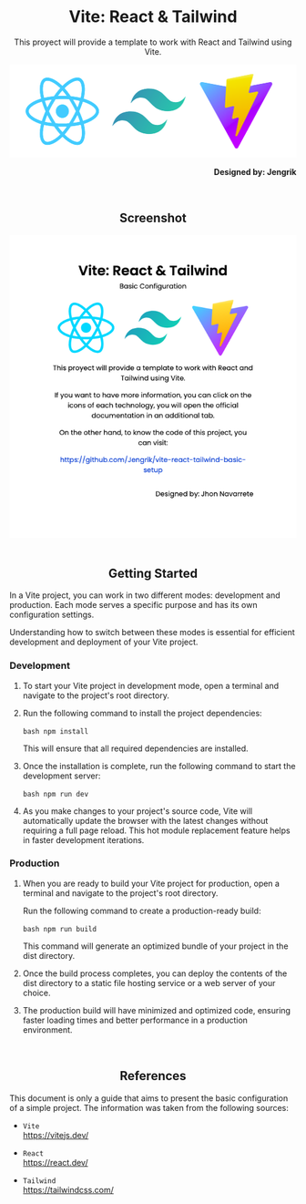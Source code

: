 <div align="center">
    <h1>Vite: React & Tailwind</h1>
    <p> This proyect will provide a template to work with React and Tailwind using Vite. </p>
    <a href="https://github.com/Jengrik/Jengrik-VueJS-and-Webpack-Basic-Setup">
        <img width="520" height="163" src="documentation/Technologies.png">
    </a>
    <p align="right"><strong>Designed by: Jengrik</strong></p>
</div>

<br>
<h2 align="center">Screenshot</h2>
<div align="center">
    <img width="auto" height="auto" src="documentation/Screenshot.png">
    </div>
<br>
<h2 align="center">Getting Started</h2>

In a Vite project, you can work in two different modes: development and production. Each mode serves a specific purpose and has its own configuration settings. 

Understanding how to switch between these modes is essential for efficient development and deployment of your Vite project.

<h3>Development</h3>

1. To start your Vite project in development mode, open a terminal and navigate to the project's root directory.
2. Run the following command to install the project dependencies:

   ```bash npm install ```

   This will ensure that all required dependencies are installed.
3. Once the installation is complete, run the following command to start the development server:

    ```bash npm run dev ```

4. As you make changes to your project's source code, Vite will automatically update the browser with the latest changes without requiring a full page reload. This hot module replacement feature helps in faster development iterations.

<h3>Production</h3>

1. When you are ready to build your Vite project for production, open a terminal and navigate to the project's root directory.

    Run the following command to create a production-ready build:

    ```bash npm run build ```

    This command will generate an optimized bundle of your project in the dist directory.

2. Once the build process completes, you can deploy the contents of the dist directory to a static file hosting service or a web server of your choice.

3. The production build will have minimized and optimized code, ensuring faster loading times and better performance in a production environment.


<br>
<h2 align="center">References</h2>

This document is only a guide that aims to present the basic configuration of a simple project. The information was taken from the following sources:

- `Vite` <br>https://vitejs.dev/

- `React` <br>https://react.dev/

- `Tailwind` <br>https://tailwindcss.com/
